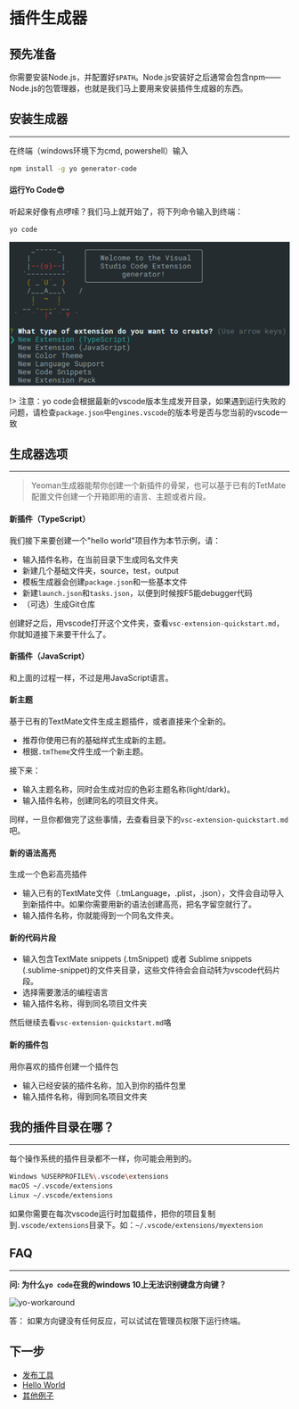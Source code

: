 # 插件生成器

## 预先准备
你需要安装Node.js，并配置好`$PATH`。Node.js安装好之后通常会包含npm——Node.js的包管理器，也就是我们马上要用来安装插件生成器的东西。

## 安装生成器
---
在终端（windows环境下为cmd, powershell）输入
```bash
npm install -g yo generator-code
```

#### 运行Yo Code😎

听起来好像有点啰嗦？我们马上就开始了，将下列命令输入到终端：
```bash
yo code
```
![run yo code](https://raw.githubusercontent.com/Microsoft/vscode-docs/master/docs/extensions/images/yocode/yocode.png)

!> 注意：yo code会根据最新的vscode版本生成发开目录，如果遇到运行失败的问题，请检查`package.json`中`engines.vscode`的版本号是否与您当前的vscode一致

## 生成器选项
---
> Yeoman生成器能帮你创建一个新插件的骨架，也可以基于已有的TetMate配置文件创建一个开箱即用的语言、主题或者片段。

#### 新插件（TypeScript）
我们接下来要创建一个"hello world"项目作为本节示例，请：
- 输入插件名称，在当前目录下生成同名文件夹
- 新建几个基础文件夹，source，test，output
- 模板生成器会创建`package.json`和一些基本文件
- 新建`launch.json`和`tasks.json`，以便到时候按F5能debugger代码
- （可选）生成Git仓库

创建好之后，用vscode打开这个文件夹，查看`vsc-extension-quickstart.md`，你就知道接下来要干什么了。

#### 新插件（JavaScript）
和上面的过程一样，不过是用JavaScript语言。

#### 新主题
基于已有的TextMate文件生成主题插件，或者直接来个全新的。
- 推荐你使用已有的基础样式生成新的主题。
- 根据`.tmTheme`文件生成一个新主题。

接下来：
- 输入主题名称，同时会生成对应的色彩主题名称(light/dark)。
- 输入插件名称，创建同名的项目文件夹。

同样，一旦你都做完了这些事情，去查看目录下的`vsc-extension-quickstart.md`吧。
#### 新的语法高亮
生成一个色彩高亮插件
- 输入已有的TextMate文件（.tmLanguage，.plist，.json），文件会自动导入到新插件中。如果你需要用新的语法创建高亮，把名字留空就行了。
- 输入插件名称，你就能得到一个同名文件夹。

#### 新的代码片段
- 输入包含TextMate snippets (.tmSnippet) 或者 Sublime snippets (.sublime-snippet)的文件夹目录，这些文件待会会自动转为vscode代码片段。
- 选择需要激活的编程语言
- 输入插件名称，得到同名项目文件夹

然后继续去看`vsc-extension-quickstart.md`咯

#### 新的插件包
用你喜欢的插件创建一个插件包
- 输入已经安装的插件名称，加入到你的插件包里
- 输入插件名称，得到同名项目文件夹

## 我的插件目录在哪？
---
每个操作系统的插件目录都不一样，你可能会用到的。

``` bash
Windows %USERPROFILE%\.vscode\extensions
macOS ~/.vscode/extensions
Linux ~/.vscode/extensions
```
如果你需要在每次vscode运行时加载插件，把你的项目复制到`.vscode/extensions`目录下。如：`~/.vscode/extensions/myextension`


## FAQ
---
**问: 为什么`yo code`在我的windows 10上无法识别键盘方向键？**

![yo-workaround](https://raw.githubusercontent.com/Microsoft/vscode-docs/master/docs/extensions/images/yocode/yo-workaround.png)

答： 如果方向键没有任何反应，可以试试在管理员权限下运行终端。

## 下一步
- [发布工具](/extension-authoring/publish-extension)
- [Hello World](/extension-authoring/example-hello-world)
- [其他例子](/extension-authoring/samples)